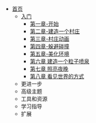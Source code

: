 * [首页](../)
    * [入门](./)
        * [第一章-开始](./第一章-开始/)
        * [第二章-建造一个村庄](./第二章-建造一个村庄/)
        * [第三章-村庄动画](./第三章-村庄动画/)
        * [第四章-躲避碰撞](./第四章-躲避碰撞/)
        * [第五章-美化环境](./第五章-美化环境/)
        * [第六章 建造一个粒子喷泉](./第六章-建造一个粒子喷泉/)
        * [第七章 照亮夜晚](./第七章-照亮夜晚/)
        * [第八章 看见世界的方式](./第八章-看见世界的方式/)
    * 更进一步
    * 高级主题
    * 工具和资源
    * 学习指导
    * 扩展
